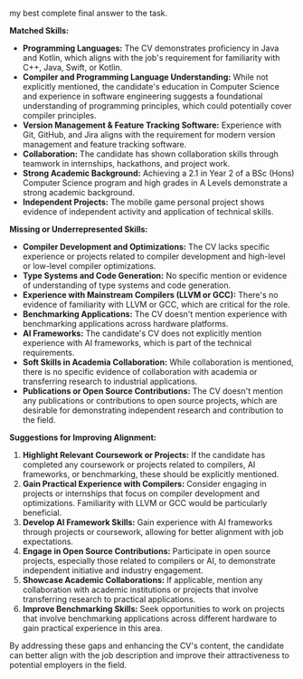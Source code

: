 my best complete final answer to the task.

**Matched Skills:**

- **Programming Languages:** The CV demonstrates proficiency in Java and Kotlin, which aligns with the job's requirement for familiarity with C++, Java, Swift, or Kotlin.
- **Compiler and Programming Language Understanding:** While not explicitly mentioned, the candidate's education in Computer Science and experience in software engineering suggests a foundational understanding of programming principles, which could potentially cover compiler principles.
- **Version Management & Feature Tracking Software:** Experience with Git, GitHub, and Jira aligns with the requirement for modern version management and feature tracking software.
- **Collaboration:** The candidate has shown collaboration skills through teamwork in internships, hackathons, and project work.
- **Strong Academic Background:** Achieving a 2.1 in Year 2 of a BSc (Hons) Computer Science program and high grades in A Levels demonstrate a strong academic background.
- **Independent Projects:** The mobile game personal project shows evidence of independent activity and application of technical skills.

**Missing or Underrepresented Skills:**

- **Compiler Development and Optimizations:** The CV lacks specific experience or projects related to compiler development and high-level or low-level compiler optimizations.
- **Type Systems and Code Generation:** No specific mention or evidence of understanding of type systems and code generation.
- **Experience with Mainstream Compilers (LLVM or GCC):** There's no evidence of familiarity with LLVM or GCC, which are critical for the role.
- **Benchmarking Applications:** The CV doesn't mention experience with benchmarking applications across hardware platforms.
- **AI Frameworks:** The candidate's CV does not explicitly mention experience with AI frameworks, which is part of the technical requirements.
- **Soft Skills in Academia Collaboration:** While collaboration is mentioned, there is no specific evidence of collaboration with academia or transferring research to industrial applications.
- **Publications or Open Source Contributions:** The CV doesn't mention any publications or contributions to open source projects, which are desirable for demonstrating independent research and contribution to the field.

**Suggestions for Improving Alignment:**

1. **Highlight Relevant Coursework or Projects:** If the candidate has completed any coursework or projects related to compilers, AI frameworks, or benchmarking, these should be explicitly mentioned.
2. **Gain Practical Experience with Compilers:** Consider engaging in projects or internships that focus on compiler development and optimizations. Familiarity with LLVM or GCC would be particularly beneficial.
3. **Develop AI Framework Skills:** Gain experience with AI frameworks through projects or coursework, allowing for better alignment with job expectations.
4. **Engage in Open Source Contributions:** Participate in open source projects, especially those related to compilers or AI, to demonstrate independent initiative and industry engagement.
5. **Showcase Academic Collaborations:** If applicable, mention any collaboration with academic institutions or projects that involve transferring research to practical applications.
6. **Improve Benchmarking Skills:** Seek opportunities to work on projects that involve benchmarking applications across different hardware to gain practical experience in this area.

By addressing these gaps and enhancing the CV's content, the candidate can better align with the job description and improve their attractiveness to potential employers in the field.